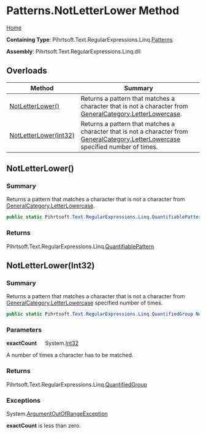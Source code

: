# Patterns\.NotLetterLower Method

[Home](../../../../../../README.md)

**Containing Type**: Pihrtsoft\.Text\.RegularExpressions\.Linq\.[Patterns](../README.md)

**Assembly**: Pihrtsoft\.Text\.RegularExpressions\.Linq\.dll

## Overloads

| Method | Summary |
| ------ | ------- |
| [NotLetterLower()](#Pihrtsoft_Text_RegularExpressions_Linq_Patterns_NotLetterLower) | Returns a pattern that matches a character that is not a character from [GeneralCategory.LetterLowercase](../../GeneralCategory/LetterLowercase/README.md)\. |
| [NotLetterLower(Int32)](#Pihrtsoft_Text_RegularExpressions_Linq_Patterns_NotLetterLower_System_Int32_) | Returns a pattern that matches a character that is not a character from [GeneralCategory.LetterLowercase](../../GeneralCategory/LetterLowercase/README.md) specified number of times\. |

## NotLetterLower\(\) <a name="Pihrtsoft_Text_RegularExpressions_Linq_Patterns_NotLetterLower"></a>

### Summary

Returns a pattern that matches a character that is not a character from [GeneralCategory.LetterLowercase](../../GeneralCategory/LetterLowercase/README.md)\.

```csharp
public static Pihrtsoft.Text.RegularExpressions.Linq.QuantifiablePattern NotLetterLower()
```

### Returns

Pihrtsoft\.Text\.RegularExpressions\.Linq\.[QuantifiablePattern](../../QuantifiablePattern/README.md)

## NotLetterLower\(Int32\) <a name="Pihrtsoft_Text_RegularExpressions_Linq_Patterns_NotLetterLower_System_Int32_"></a>

### Summary

Returns a pattern that matches a character that is not a character from [GeneralCategory.LetterLowercase](../../GeneralCategory/LetterLowercase/README.md) specified number of times\.

```csharp
public static Pihrtsoft.Text.RegularExpressions.Linq.QuantifiedGroup NotLetterLower(int exactCount)
```

### Parameters

**exactCount** &emsp; System\.[Int32](https://docs.microsoft.com/en-us/dotnet/api/system.int32)

A number of times a character has to be matched\.

### Returns

Pihrtsoft\.Text\.RegularExpressions\.Linq\.[QuantifiedGroup](../../QuantifiedGroup/README.md)

### Exceptions

System\.[ArgumentOutOfRangeException](https://docs.microsoft.com/en-us/dotnet/api/system.argumentoutofrangeexception)

**exactCount** is less than zero\.

